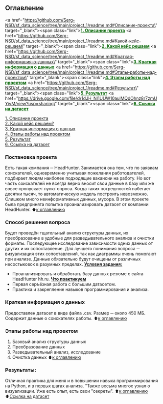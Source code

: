 ## Оглавление
<a href=\"https://github.com/Serg-NSD/sf_data_science/tree/main/project_1/readme.md#Описание-проекта\" target=\"_blank\"><span class=\"link\"><font color=darkgreen><ins><b>1. Описание проекта</b><ins></font></span></a>
<a href=\"https://github.com/Serg-NSD/sf_data_science/tree/main/project_1/readme.md#Какой-кейс-решаем\" target=\"_blank\"><span class=\"link\"><font color=darkgreen><ins><b>2. Какой кейс решаем</b><ins></font></span></a>
<a href=\"https://github.com/Serg-NSD/sf_data_science/tree/main/project_1/readme.md#Краткая-информация-о-данных\" target=\"_blank\"><span class=\"link\"><font color=darkgreen><ins><b>3. Краткая информация о данных</b><ins></font></span></a>
<a href=\"https://github.com/Serg-NSD/sf_data_science/tree/main/project_1/readme.md#Этапы-работы-над-проектом\" target=\"_blank\"><span class=\"link\"><font color=darkgreen><ins><b>4. Этапы работы над проектом</b><ins></font></span></a>
<a href=\"https://github.com/Serg-NSD/sf_data_science/tree/main/project_1/readme.md#Результат\" target=\"_blank\"><span class=\"link\"><font color=darkgreen><ins><b>5. Результат</b><ins></font></span></a>
<a href=\"https://drive.google.com/file/d/1dJH_NI1UUW10aulMQdOhnz8r7zmUYivM/view?usp=sharing\" target=\"_blank\"><span class=\"link\"><font color=darkgreen><ins><b>6. Ссылка на датасет</b><ins></font></span></a>

[1. Описание проекта](https://github.com/Serg-NSD/sf_data_science/tree/main/project_1/readme.md#Описание-проекта)  
[2. Какой кейс решаем?](https://github.com/Serg-NSD/sf_data_science/tree/main/project_0/README.md#Какой-кейс-решаем)  
[3. Краткая информация о данных](https://github.com/Serg-NSD/sf_data_science/tree/main/project_0/README.md#Краткая-информация-о-данных)  
[4. Этапы работы над проектом](https://github.com/Serg-NSD/sf_data_science/tree/main/project_0/README.md#Этапы-работы-над-проектом)  
[5. Результат](https://github.com/Serg-NSD/sf_data_science/tree/main/project_0/README.md#Результат)  
[6. Ссылка на датасет](https://drive.google.com/file/d/1dJH_NI1UUW10aulMQdOhnz8r7zmUYivM/view?usp=sharing/readme.md#Датасет)
  
    
    
    
    
### Постановка проекта
Есть такая компания ─ HeadHunter. Занимается она тем, что по заявкам соискателей, одновременно учитывая пожелания работодателей, подбирает людям наиболее подходящие вакансии на работу. Но вот часть соискателей не всегда верно вносит свои данные в базу или же вовсе пропускает пункт опроса. Когда таких погрешностей набегает десятки тысяч, то автоматическую модель построить невозможно. Слишком много неинформативных данных, мусора. В этом проекте была предпринята попытка проанализировать датасет от компании HeadHunter.
:arrow_up:[к оглавлению](https://github.com/Serg-NSD/sf_data_science/tree/main/project_1/readme.md#Оглавление)
### Способ решения вопроса
Будет проведён тщательный анализ структуры данных, их преобразование в удобные для разведывательного анализа и очистки форматы. Последующее исследование зависимости одних данных от других и их сопоставление. Для лучшего понимания вопроса ─ визуализация этих сопоставлений, так как диаграммы очень помогают при анализе. Данные обязательно будут очищены от различных несостыковок в разумных пределах. 
**<ins>Условия задания:</ins>**
* Проанализировать и обработать базу данных резюме с сайта HeadHunter hh.ru.
**<ins>Что практикуем</ins>**
* Первая серъёзная работа с большим датасетом.
* Практика и закрепление навыков программирования и анализа.
### Краткая информация о данных
Предоставлен датасет в виде файла .csv. Размер ─ около 450 МБ. Содержит данные о соискателях работы.
:arrow_up:[к оглавлению](https://github.com/Serg-NSD/sf_data_science/tree/main/project_1/readme.md#Оглавление)
### Этапы работы над проектом
1. Базовый анализ структуры данных
2. Преобразование данных
3. Разведывательный анализ, исследование
4. Очистка данных
:arrow_up:[к оглавлению](https://github.com/Serg-NSD/sf_data_science/tree/main/project_1/readme.md#Оглавление)
### Результаты:
Отличная практика для меня и в повышении навыка программирования на Python, и в первых шагах анализа.
"Также весьма многое узнал о визуализации. Уже есть опыт, есть свои "секреты".
:arrow_up:[к оглавлению](https://github.com/Serg-NSD/sf_data_science/tree/main/project_1/readme.md#Оглавление)
:arrow_up:[Ссылка на датасет](https://drive.google.com/file/d/1dJH_NI1UUW10aulMQdOhnz8r7zmUYivM/view?usp=sharing/readme.md#Датасет)
